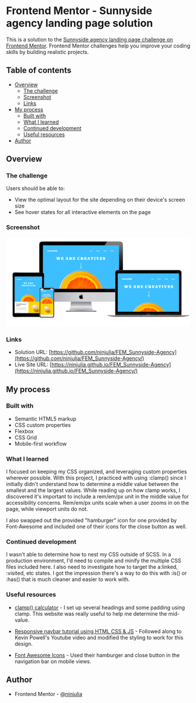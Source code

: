 # Frontend Mentor - Sunnyside agency landing page solution

This is a solution to the [Sunnyside agency landing page challenge on Frontend Mentor](https://www.frontendmentor.io/challenges/sunnyside-agency-landing-page-7yVs3B6ef). Frontend Mentor challenges help you improve your coding skills by building realistic projects.

## Table of contents

- [Overview](#overview)
  - [The challenge](#the-challenge)
  - [Screenshot](#screenshot)
  - [Links](#links)
- [My process](#my-process)
  - [Built with](#built-with)
  - [What I learned](#what-i-learned)
  - [Continued development](#continued-development)
  - [Useful resources](#useful-resources)
- [Author](#author)

## Overview

### The challenge

Users should be able to:

- View the optimal layout for the site depending on their device's screen size
- See hover states for all interactive elements on the page

### Screenshot

![screenshot](./screenshot.PNG?raw=true)

### Links

- Solution URL: [https://github.com/ninjulia/FEM_Sunnyside-Agency](https://github.com/ninjulia/FEM_Sunnyside-Agency/)
- Live Site URL: [https://ninjulia.github.io/FEM_Sunnyside-Agency](https://ninjulia.github.io/FEM_Sunnyside-Agency/)

## My process

### Built with

- Semantic HTML5 markup
- CSS custom properties
- Flexbox
- CSS Grid
- Mobile-first workflow

### What I learned

I focused on keeping my CSS organized, and leveraging custom properties wherever possible. With this project, I practiced with using :clamp() since I initially didn't understand how to determine a middle value between the smallest and the largest values. While reading up on how clamp works, I discovered it's important to include a rem/em/px unit in the middle value for accessibility concerns. Rem/em/px units scale when a user zooms in on the page, while viewport units do not.

I also swapped out the provided "hamburger" icon for one provided by Font-Awesome and included one of their icons for the close button as well.

### Continued development

I wasn't able to determine how to nest my CSS outside of SCSS. In a production environment, I'd need to compile and minify the multiple CSS files included here. I also need to investigate how to target the a:linked, :visited, etc states. I got the impression there's a way to do this with :is() or :has() that is much cleaner and easier to work with.

### Useful resources

- [clamp() calculator](https://chrisburnell.com/clamp-calculator/) - I set up several headings and some padding using clamp. This website was really useful to help me determine the mid-value.

- [Responsive navbar tutorial using HTML CSS & JS](https://www.youtube.com/watch?v=HbBMp6yUXO0) - Followed along to Kevin Powell's Youtube video and modified the styling to work for this design.

- [Font Awesome Icons](https://fontawesome.com/) - Used their hamburger and close button in the navigation bar on mobile views.

## Author

- Frontend Mentor - [@ninjulia](https://www.frontendmentor.io/profile/ninjulia)
